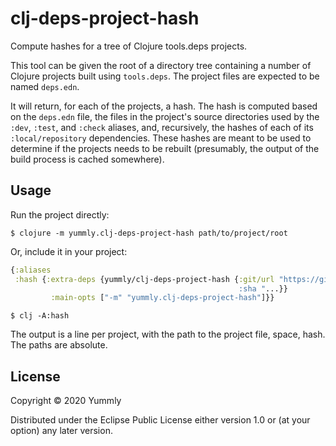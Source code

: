 # clj-deps-project-hash

Compute hashes for a tree of Clojure tools.deps projects.

This tool can be given the root of a directory tree containing a number of Clojure projects built using `tools.deps`. The project files are expected to be named `deps.edn`.

It will return, for each of the projects, a hash. The hash is computed based on the `deps.edn` file, the files in the project's source directories used by the `:dev`, `:test`, and
`:check` aliases, and, recursively, the hashes of each of its `:local/repository` dependencies.  These hashes are meant to be used to determine if the projects needs to be rebuilt
(presumably, the output of the build process is cached somewhere).

## Usage

Run the project directly:

    $ clojure -m yummly.clj-deps-project-hash path/to/project/root

Or, include it in your project:

```clojure
{:aliases
 :hash {:extra-deps {yummly/clj-deps-project-hash {:git/url "https://github.com/yummly/clj-deps-project-hash.git
                                                   :sha "...}}
         :main-opts ["-m" "yummly.clj-deps-project-hash"]}}
```

    $ clj -A:hash

The output is a line per project, with the path to the project file, space, hash. The paths are absolute.

## License

Copyright © 2020 Yummly

Distributed under the Eclipse Public License either version 1.0 or (at
your option) any later version.
